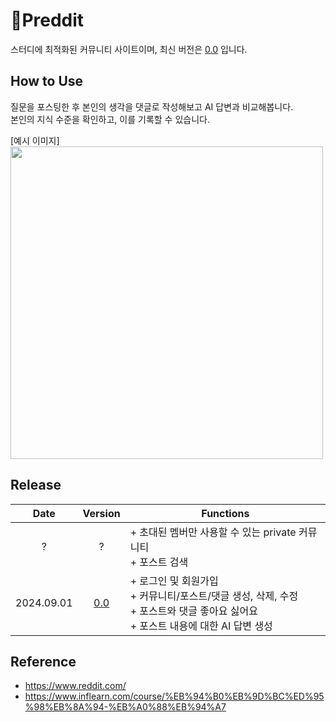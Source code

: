 # 📑Preddit
스터디에 최적화된 커뮤니티 사이트이며, 최신 버전은 [0.0](http://ec2-52-79-130-248.ap-northeast-2.compute.amazonaws.com/) 입니다.

## How to Use
질문을 포스팅한 후 본인의 생각을 댓글로 작성해보고 AI 답변과 비교해봅니다.  
본인의 지식 수준을 확인하고, 이를 기록할 수 있습니다.  

[예시 이미지]  
<img src=https://github.com/user-attachments/assets/9448ce9a-0f81-42f7-ba92-c1f9eb189730 width=500>

## Release
|Date|Version|Functions|
|:---:|:---:|---|
|?|?|+ 초대된 멤버만 사용할 수 있는 private 커뮤니티<br>+ 포스트 검색|
|2024.09.01|[0.0](http://ec2-52-79-130-248.ap-northeast-2.compute.amazonaws.com/)|+ 로그인 및 회원가입<br>+ 커뮤니티/포스트/댓글 생성, 삭제, 수정<br>+ 포스트와 댓글 좋아요 싫어요<br>+ 포스트 내용에 대한 AI 답변 생성|

## Reference
- https://www.reddit.com/
- https://www.inflearn.com/course/%EB%94%B0%EB%9D%BC%ED%95%98%EB%8A%94-%EB%A0%88%EB%94%A7
